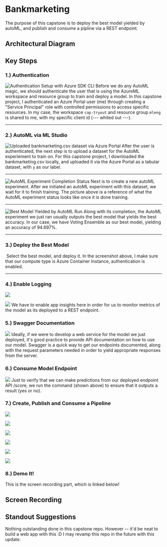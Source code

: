 # Bankmarketing 

The purpose of this capstone is to deploy the best model yielded by autoML, and publish and consume a pipline via a REST endpoint.

## Architectural Diagram


## Key Steps
### 1.) Authentication
![Authentication Setup with Azure SDK CLI](mleng_cap2_auth_setup.jpg) 
Before we do any AutoML magic, we should authenticate the user that is using the AzureML workspace and resource group to train and deploy a model. In this capstone project, I authenticated an Azure Portal user (me) through creating a "Service Principal" role with controlled permissions to access specific resources. In my case, the workspace `cap-tryout` and resource group `mleng` is shared to me, with my specific client id (--- whited out ---). 

--------------------------------------------------------

### 2.) AutoML via ML Studio
![Uploaded bankmarketing.csv dataset via Azure Portal](mleng_cap2_registered_dataset.png)
After the user is authenticated, the next step is to upload a dataset for the AutoML experiement to train on. For this capstone project, I downloaded the bankmarketing.csv locally, and uploaded it via the Azure Portal as a tabular dataset, with `y` as our label.

--------------------------------------------------------

![AutoML Experiment Completion Status](mleng_cap2_automl_completion.png)
Next is to create a new autoML experiment. After we initiated an autoML experiment with this dataset, we wait for it to finish training. The picture above is a reference of what the AutoML experiment status looks like once it is done training.

---------------------------------------------------------

![Best Model Yielded by AutoML Run](mleng_cap2_best_model.png)
Along with its completion, the AutoML experiment we just ran usually outputs the best model that yields the best accuracy. In our case, we have Voting Ensemble as our best model, yielding an accuracy of 94.697%.

---------------------------------------------------------

### 3.) Deploy the Best Model
![]()
Select the best model, and deploy it. In the screenshot above, I make sure that our compute type is Azure Container Instance, authentication is enabled.

---------------------------------------------------------

### 4.) Enable Logging 

![](mleng_cap2_log_output.png)


![](mleng_cap2_app_insights_enabled.png)
We have to enable app insights here in order for us to monitor metrics of the model as its deployed to a REST endpoint.

### 5.) Swagger Documentation
![](mleng_cap2_swagger_localhost.png)
Ideally, if we were to develop a web service for the model we just deployed, it's good practice to provide API documentation on how to use our model. Swagger is a quick way to get our endpoints documented, along with the request parameters needed in order to yield appropriate responses from the server. 

### 6.) Consume Model Endpoint
![](mleng_cap2_endpoint_json_output.png)
Just to verify that we can make predictions from our deployed endpoint API /score, we run the command (shown above) to ensure that it outputs a result (yes or no).

### 7.) Create, Publish and Consume a Pipeline
![](mleng_cap2_pipeline_created.png)

![](mleng_cap2_pipeline_endpoint.png)

![](mleng_cap2_dataset_automl_module.png)

![](mleng_cap2_published_pipeline_overview.png)

![](mleng_cap2_rundetails_widget.png)

![](mleng_cap2_scheduled_run.png)

### 8.) Demo It! 
This is the screen recording part, which is linked below!

## Screen Recording


## Standout Suggestions
Nothing outstanding done in this capstone repo. However -- it'd be neat to build a web app with this :D 
I may revamp this repo in the future with this update.